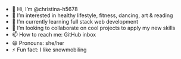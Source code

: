 - 👋 Hi, I’m @christina-h5678
- 👀 I’m interested in healthy lifestyle, fitness, dancing, art & reading
- 🌱 I’m currently learning full stack web development 
- 💞️ I’m looking to collaborate on cool projects to apply my new skills
- 📫 How to reach me: GitHub inbox
- 😄 Pronouns: she/her
- ⚡ Fun fact: I like snowmobiling 

<!---
christina-h5678/christina-h5678 is a ✨ special ✨ repository because its `README.md` (this file) appears on your GitHub profile.
You can click the Preview link to take a look at your changes.
--->
